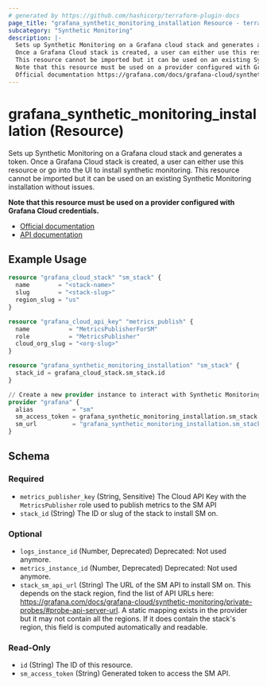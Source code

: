 ```yaml
---
# generated by https://github.com/hashicorp/terraform-plugin-docs
page_title: "grafana_synthetic_monitoring_installation Resource - terraform-provider-grafana"
subcategory: "Synthetic Monitoring"
description: |-
  Sets up Synthetic Monitoring on a Grafana cloud stack and generates a token.
  Once a Grafana Cloud stack is created, a user can either use this resource or go into the UI to install synthetic monitoring.
  This resource cannot be imported but it can be used on an existing Synthetic Monitoring installation without issues.
  Note that this resource must be used on a provider configured with Grafana Cloud credentials.
  Official documentation https://grafana.com/docs/grafana-cloud/synthetic-monitoring/installation/API documentation https://github.com/grafana/synthetic-monitoring-api-go-client/blob/main/docs/API.md#apiv1registerinstall
---
```


# grafana_synthetic_monitoring_installation (Resource)

Sets up Synthetic Monitoring on a Grafana cloud stack and generates a token. 
Once a Grafana Cloud stack is created, a user can either use this resource or go into the UI to install synthetic monitoring.
This resource cannot be imported but it can be used on an existing Synthetic Monitoring installation without issues.

**Note that this resource must be used on a provider configured with Grafana Cloud credentials.**

* [Official documentation](https://grafana.com/docs/grafana-cloud/synthetic-monitoring/installation/)
* [API documentation](https://github.com/grafana/synthetic-monitoring-api-go-client/blob/main/docs/API.md#apiv1registerinstall)

## Example Usage

```terraform
resource "grafana_cloud_stack" "sm_stack" {
  name        = "<stack-name>"
  slug        = "<stack-slug>"
  region_slug = "us"
}

resource "grafana_cloud_api_key" "metrics_publish" {
  name           = "MetricsPublisherForSM"
  role           = "MetricsPublisher"
  cloud_org_slug = "<org-slug>"
}

resource "grafana_synthetic_monitoring_installation" "sm_stack" {
  stack_id = grafana_cloud_stack.sm_stack.id
}

// Create a new provider instance to interact with Synthetic Monitoring
provider "grafana" {
  alias           = "sm"
  sm_access_token = grafana_synthetic_monitoring_installation.sm_stack.sm_access_token
  sm_url          = "grafana_synthetic_monitoring_installation.sm_stack.stack_sm_api_url"
}
```

<!-- schema generated by tfplugindocs -->
## Schema

### Required

- `metrics_publisher_key` (String, Sensitive) The Cloud API Key with the `MetricsPublisher` role used to publish metrics to the SM API
- `stack_id` (String) The ID or slug of the stack to install SM on.

### Optional

- `logs_instance_id` (Number, Deprecated) Deprecated: Not used anymore.
- `metrics_instance_id` (Number, Deprecated) Deprecated: Not used anymore.
- `stack_sm_api_url` (String) The URL of the SM API to install SM on. This depends on the stack region, find the list of API URLs here: https://grafana.com/docs/grafana-cloud/synthetic-monitoring/private-probes/#probe-api-server-url. A static mapping exists in the provider but it may not contain all the regions. If it does contain the stack's region, this field is computed automatically and readable.

### Read-Only

- `id` (String) The ID of this resource.
- `sm_access_token` (String) Generated token to access the SM API.


